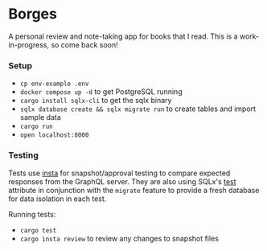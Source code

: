 # Borges
A personal review and note-taking app for books that I read. This is a work-in-progress, so come back soon!

### Setup
- `cp env-example .env`
- `docker compose up -d` to get PostgreSQL running
- `cargo install sqlx-cli` to get the sqlx binary
- `sqlx database create && sqlx migrate run` to create tables and import sample data
- `cargo run`
- `open localhost:8000`

### Testing
Tests use [insta](https://insta.rs/) for snapshot/approval testing to compare expected responses from the GraphQL server. 
They are also using SQLx's [test](https://docs.rs/sqlx/latest/sqlx/attr.test.html) attribute in conjunction with the `migrate` feature to provide a fresh 
database for data isolation in each test.

Running tests:
- `cargo test`
- `cargo insta review` to review any changes to snapshot files
